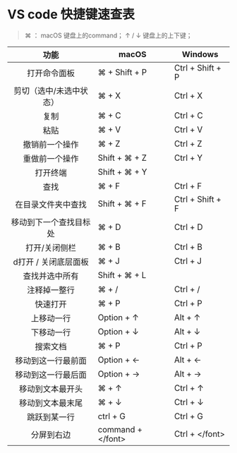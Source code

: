 # VS code 快捷键速查表


> ⌘ ： macOS 键盘上的command；
> ↑ / ↓ 键盘上的上下键；


<font size = 4></font>

|          <font size = 4>功能</font>           | <font size = 4>macOS</font>          | <font size = 4>Windows</font>          |
| :-------------------------------------------: | ------------------------------------ | -------------------------------------- |
|      <font size = 4>打开命令面板</font>       | <font size = 4>⌘ + Shift + P</font>  | <font size = 4>Ctrl + Shift + P</font> |
| <font size = 4>剪切（选中/未选中状态）</font> | <font size = 4>⌘ + X</font>          | <font size = 4> Ctrl + X</font>        |
|          <font size = 4>复制</font>           | <font size = 4>⌘ + C</font>          | <font size = 4>Ctrl + C</font>         |
|          <font size = 4>粘贴</font>           | <font size = 4>⌘ + V</font>          | <font size = 4>Ctrl + V</font>         |
|     <font size = 4>撤销前一个操作</font>      | <font size = 4>⌘ + Z</font>          | <font size = 4>Ctrl + Z</font>         |
|     <font size = 4>重做前一个操作</font>      | <font size = 4>Shift + ⌘  + Z</font> | <font size = 4>Ctrl + Y</font>         |
|        <font size = 4>打开终端</font>         | <font size = 4>Shift + ⌘ + Y</font>  | <font size = 4></font>                 |
|          <font size = 4>查找</font>           | <font size = 4>⌘ + F</font>          | <font size = 4>Ctrl + F</font>         |
|   <font size = 4>在目录文件夹中查找</font>    | <font size = 4>Shift + ⌘ + F</font>  | <font size = 4>Ctrl + Shift + F</font> |
| <font size = 4>移动到下一个查找目标处</font>  | <font size = 4>⌘ + D</font>          | <font size = 4>Ctrl + D</font>         |
|      <font size = 4>打开/关闭侧栏</font>      | <font size = 4>⌘ + B</font>          | <font size = 4>Ctrl + B</font>         |
|  <font size = 4>d打开 / 关闭底层面板</font>   | <font size = 4>⌘ + J</font>          | <font size = 4>Ctrl + J</font>         |
|     <font size = 4>查找并选中所有</font>      | <font size = 4>Shift + ⌘ + L</font>  | <font size = 4></font>                 |
|      <font size = 4>注释掉一整行</font>       | <font size = 4>⌘ + /</font>          | <font size = 4>Ctrl + /</font>         |
|        <font size = 4>快速打开</font>         | <font size = 4>⌘ + P</font>          | <font size = 4>Ctrl + P</font>         |
|       <font size = 4>上移动一行</font>        | <font size = 4>Option + ↑ </font>    | <font size = 4>Alt + ↑</font>          |
|       <font size = 4>下移动一行</font>        | <font size = 4>Option + ↓</font>     | <font size = 4>Alt + ↓</font>          |
|        <font size = 4>搜索文档</font>         | <font size = 4>⌘ + P</font>          | <font size = 4>Ctrl + P</font>         |
|   <font size = 4>移动到这一行最前面</font>    | <font size = 4>Option + ←</font>     | <font size = 4>Alt + ←</font>          |
|   <font size = 4>移动到这一行最后面</font>    | <font size = 4>Option + →</font>     | <font size = 4>Alt + →</font>          |
|    <font size = 4>移动到文本最开头</font>     | <font size = 4>⌘ + ↑</font>          | <font size = 4>Ctrl + ↑</font>         |
|    <font size = 4>移动到文本最末尾</font>     | <font size = 4>⌘ + ↓</font>          | <font size = 4>Ctrl + ↓</font>         |
|      <font size = 4>跳跃到某一行</font>       | <font size = 4>ctrl + G</font>       | <font size = 4>Ctrl + G</font>         |
|      <font size = 4>分屏到右边</font>       | <font size = 4>command + \</font>       | <font size = 4>Ctrl + \</font>         |
